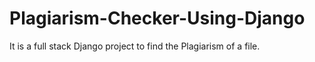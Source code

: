 # Plagiarism-Checker-Using-Django
It is a full stack Django project to find the Plagiarism of a file.
